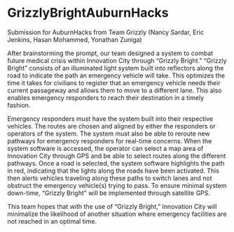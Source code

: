 # GrizzlyBrightAuburnHacks
Submission for AuburnHacks from Team Grizzly (Nancy Sardar, Eric Jenkins, Hasan Mohammed, Yonathan Zuniga)

After brainstorming the prompt, our team designed a system to combat future medical crisis within Innovation City through “Grizzly Bright.” “Grizzly Bright” consists of an illuminated light system built into reflectors along the road to indicate the path an emergency vehicle will take. This optimizes the time it takes for civilians to register that an emergency vehicle needs their current passageway and allows them to move to a different lane. This also enables emergency responders to reach their destination in a timely fashion.

Emergency responders must have the system built into their respective vehicles. The routes are chosen and aligned by either the responders or operators of the system. The system must also be able to reroute new pathways for emergency responders for real-time concerns. When the system software is accessed, the operator can select a map area of Innovation City through GPS and be able to select routes along the different pathways. Once a road is selected, the system software highlights the path in red, indicating that the lights along the roads have been activated. This then alerts vehicles traveling along these paths to switch lanes and not obstruct the emergency vehicle(s) trying to pass. To ensure minimal system down-time, “Grizzly Bright” will be implemented through satellite GPS.

This team hopes that with the use of “Grizzly Bright,” Innovation City will minimalize the likelihood of another situation where emergency facilities are not reached in an optimal time.
